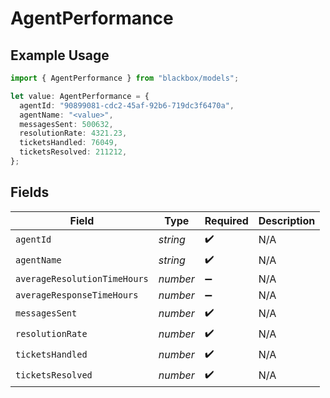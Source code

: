 # AgentPerformance

## Example Usage

```typescript
import { AgentPerformance } from "blackbox/models";

let value: AgentPerformance = {
  agentId: "90899081-cdc2-45af-92b6-719dc3f6470a",
  agentName: "<value>",
  messagesSent: 500632,
  resolutionRate: 4321.23,
  ticketsHandled: 76049,
  ticketsResolved: 211212,
};
```

## Fields

| Field                        | Type                         | Required                     | Description                  |
| ---------------------------- | ---------------------------- | ---------------------------- | ---------------------------- |
| `agentId`                    | *string*                     | :heavy_check_mark:           | N/A                          |
| `agentName`                  | *string*                     | :heavy_check_mark:           | N/A                          |
| `averageResolutionTimeHours` | *number*                     | :heavy_minus_sign:           | N/A                          |
| `averageResponseTimeHours`   | *number*                     | :heavy_minus_sign:           | N/A                          |
| `messagesSent`               | *number*                     | :heavy_check_mark:           | N/A                          |
| `resolutionRate`             | *number*                     | :heavy_check_mark:           | N/A                          |
| `ticketsHandled`             | *number*                     | :heavy_check_mark:           | N/A                          |
| `ticketsResolved`            | *number*                     | :heavy_check_mark:           | N/A                          |